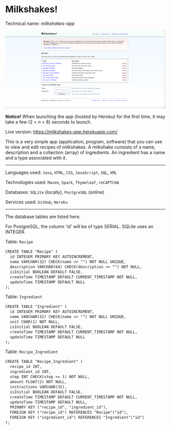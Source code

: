 # Milkshakes!
Technical name: *milkshakes-app*

![Milkshakes!](https://github.com/gotonode/milkshakes-app/blob/master/docs/images/app.png)

**Notice!** When launching the app (hosted by Heroku) for the first time, it may take a few (2 < *n* < 8) seconds to launch.

Live version: https://milkshakes-app.herokuapp.com/

This is a very simple app (application, program, software) that you can use to view and edit recipes of milkshakes. A milkshake consists of a name, description and a collection (array) of ingredients. An ingredient has a name and a type associated with it.

___

Languages used: `Java`, `HTML`, `CSS`, `JavaScript`, `SQL`, `XML`

Technologies used: `Maven`, `Spark`, `Thymeleaf`, `reCAPTCHA`

Databases: `SQLite` (locally), `PostgreSQL` (online)

Services used: `GitHub`, `Heroku`

___

The database tables are listed here.

For PostgreSQL, the column 'id' will be of type SERIAL. SQLite uses an INTEGER.

Table: `Recipe`

```sqlite
CREATE TABLE "Recipe" (
  id INTEGER PRIMARY KEY AUTOINCREMENT,
  name VARCHAR(32) CHECK(name <> "") NOT NULL UNIQUE,
  description VARCHAR(64) CHECK(description <> "") NOT NULL,
  isInitial BOOLEAN DEFAULT FALSE,
  createTime TIMESTAMP DEFAULT CURRENT_TIMESTAMP NOT NULL,
  updateTime TIMESTAMP DEFAULT NULL
);
```

Table: `Ingredient`

```sqlite
CREATE TABLE "Ingredient" (
  id INTEGER PRIMARY KEY AUTOINCREMENT,
  name VARCHAR(32) CHECK(name <> "") NOT NULL UNIQUE,
  unit CHAR(1) NOT NULL,
  isInitial BOOLEAN DEFAULT FALSE,
  createTime TIMESTAMP DEFAULT CURRENT_TIMESTAMP NOT NULL,
  updateTime TIMESTAMP DEFAULT NULL
);
```

Table: `Recipe_Ingredient`

```sqlite
CREATE TABLE "Recipe_Ingredient" (
  recipe_id INT,
  ingredient_id INT,
  step INT CHECK(step >= 1) NOT NULL,
  amount FLOAT(2) NOT NULL,
  instructions VARCHAR(32),
  isInitial BOOLEAN DEFAULT FALSE,
  createTime TIMESTAMP DEFAULT CURRENT_TIMESTAMP NOT NULL,
  updateTime TIMESTAMP DEFAULT NULL,
  PRIMARY KEY ("recipe_id", "ingredient_id"),
  FOREIGN KEY ("recipe_id") REFERENCES "Recipe"("id"),
  FOREIGN KEY ("ingredient_id") REFERENCES "Ingredient"("id")
);
```

